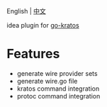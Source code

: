 English | [中文](docs/README.CN.md)

idea plugin for [go-kratos](https://github.com/go-kratos/kratos)

# Features

* generate wire provider sets
* generate wire.go file
* kratos command integration
* protoc command integration



